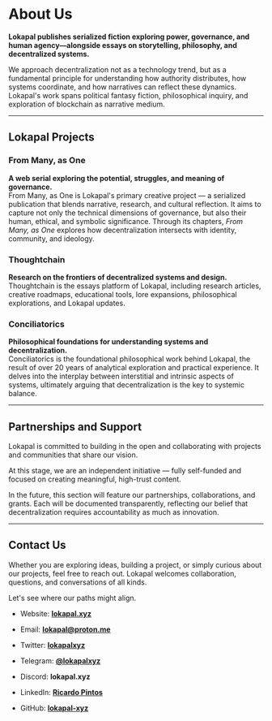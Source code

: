 # About Us 

**Lokapal publishes serialized fiction exploring power, governance, and human agency—alongside essays on storytelling, philosophy, and decentralized systems.**

We approach decentralization not as a technology trend, but as a fundamental principle for understanding how authority distributes, how systems coordinate, and how narratives can reflect these dynamics. Lokapal's work spans political fantasy fiction, philosophical inquiry, and exploration of blockchain as narrative medium.

---

## Lokapal Projects

### From Many, as One  
**A web serial exploring the potential, struggles, and meaning of governance.**  
From Many, as One is Lokapal's primary creative project — a serialized publication that blends narrative, research, and cultural reflection. It aims to capture not only the technical dimensions of governance, but also their human, ethical, and symbolic significance. Through its chapters, *From Many, as One* explores how decentralization intersects with identity, community, and ideology.


### Thoughtchain
**Research on the frontiers of decentralized systems and design.**  
Thoughtchain is the essays platform of Lokapal, including research articles, creative roadmaps, educational tools, lore expansions, philosophical explorations, and Lokapal updates.


### Conciliatorics  
**Philosophical foundations for understanding systems and decentralization.**  
Conciliatorics is the foundational philosophical work behind Lokapal, the result of over 20 years of analytical exploration and practical experience. It delves into the interplay between interstitial and intrinsic aspects of systems, ultimately arguing that decentralization is the key to systemic balance.

---

## Partnerships and Support

Lokapal is committed to building in the open and collaborating with projects and communities that share our vision.  

At this stage, we are an independent initiative — fully self-funded and focused on creating meaningful, high-trust content.  

In the future, this section will feature our partnerships, collaborations, and grants. Each will be documented transparently, reflecting our belief that decentralization requires accountability as much as innovation.  

---

## Contact Us

Whether you are exploring ideas, building a project, or simply curious about our projects, feel free to reach out. Lokapal welcomes collaboration, questions, and conversations of all kinds.

Let's see where our paths might align.

- Website: **[lokapal.xyz](https://www.lokapal.xyz/)**

- Email: **[lokapal@proton.me](mailto:lokapal@proton.me)**

- Twitter: **[lokapalxyz](https://x.com/lokapalxyz)**

- Telegram: **[@lokapalxyz](https://t.me/lokapalxyz)**

- Discord: **lokapal.xyz**

- LinkedIn: **[Ricardo Pintos](https://www.linkedin.com/in/ricardopintos/)**

- GitHub: **[lokapal-xyz](https://github.com/lokapal-xyz)** 

